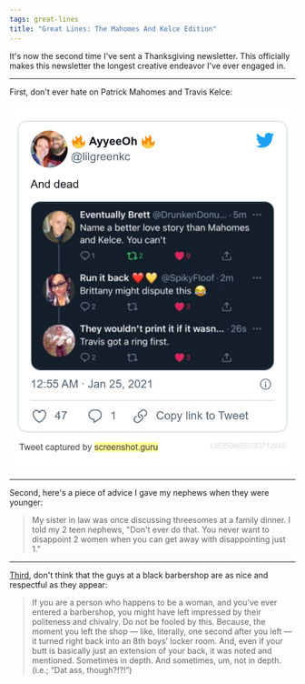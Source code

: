 ```yaml
---
tags: great-lines
title: "Great Lines: The Mahomes And Kelce Edition"
---
```


It's now the second time I've sent a Thanksgiving newsletter. This officially makes this newsletter the longest creative endeavor I've ever engaged in.
___

First, don't ever hate on Patrick Mahomes and Travis Kelce:

![mahomes](https://raw.githubusercontent.com/muneer78/muneer78.github.io/master/images/mahomes.png)
___

Second, here's a piece of advice I gave my nephews when they were younger:

> My sister in law was once discussing threesomes at a family dinner. I told my 2 teen nephews, "Don't ever do that. You never want to disappoint 2 women when you can get away with disappointing just 1."
______

[Third](https://www.theroot.com/10-things-you-need-to-know-about-the-black-barbershop-1822521573), don't think that the guys at a black barbershop are as nice and respectful as they appear:

> If you are a person who happens to be a woman, and you’ve ever entered a barbershop, you might have left impressed by their politeness and chivalry. Do not be fooled by this. Because, the moment you left the shop — like, literally, one second after you left — it turned right back into an 8th boys’ locker room. And, even if your butt is basically just an extension of your back, it was noted and mentioned. Sometimes in depth. And sometimes, um, not in depth. (i.e.; “Dat ass, though?!?!”)

